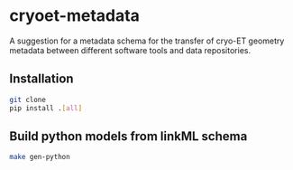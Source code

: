 # cryoet-metadata

A suggestion for a metadata schema for the transfer of cryo-ET geometry metadata between different software tools and 
data repositories.

## Installation

```bash
git clone 
pip install .[all]
```

## Build python models from linkML schema

```bash
make gen-python
```
